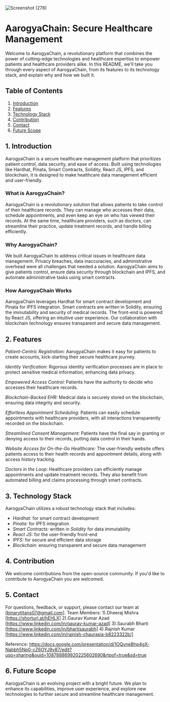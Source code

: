 ![Screenshot (278)](https://github.com/rajnish159/ArogyaChain/assets/108886478/09a3546b-4c1a-47b5-8f82-0e2a04706b6d)
# AarogyaChain: Secure Healthcare Management

Welcome to AarogyaChain, a revolutionary platform that combines the power of cutting-edge technologies and healthcare expertise to empower patients and healthcare providers alike. In this README, we'll take you through every aspect of AarogyaChain, from its features to its technology stack, and explain why and how we built it.

## Table of Contents
1. [Introduction](#introduction)
2. [Features](#features)
3. [Technology Stack](#technology-stack)
4. [Contribution](#contribution)
5. [Contact](#contact)
6. [Future Scope](#future-scope)

## 1. Introduction <a name="introduction"></a>

AarogyaChain is a secure healthcare management platform that prioritizes patient control, data security, and ease of access. Built using technologies like Hardhat, Pinata, Smart Contracts, Solidity, React JS, IPFS, and blockchain, it is designed to make healthcare data management efficient and user-friendly. 

### What is AarogyaChain?

AarogyaChain is a revolutionary solution that allows patients to take control of their healthcare records. They can manage who accesses their data, schedule appointments, and even keep an eye on who has viewed their records. At the same time, healthcare providers, such as doctors, can streamline their practice, update treatment records, and handle billing efficiently.

### Why AarogyaChain?

We built AarogyaChain to address critical issues in healthcare data management. Privacy breaches, data inaccuracies, and administrative overhead were all challenges that needed a solution. AarogyaChain aims to give patients control, ensure data security through blockchain and IPFS, and automate administrative tasks using smart contracts.

### How AarogyaChain Works

AarogyaChain leverages Hardhat for smart contract development and Pinata for IPFS integration. Smart contracts are written in Solidity, ensuring the immutability and security of medical records. The front-end is powered by React JS, offering an intuitive user experience. Our collaboration with blockchain technology ensures transparent and secure data management.

## 2. Features <a name="features"></a>

*Patient-Centric Registration:* AarogyaChain makes it easy for patients to create accounts, kick-starting their secure healthcare journey.

*Identity Verification:* Rigorous identity verification processes are in place to protect sensitive medical information, enhancing data privacy.

*Empowered Access Control:* Patients have the authority to decide who accesses their healthcare records. 

*Blockchain-Backed EHR:* Medical data is securely stored on the blockchain, ensuring data integrity and security.

*Effortless Appointment Scheduling:* Patients can easily schedule appointments with healthcare providers, with all interactions transparently recorded on the blockchain.

*Streamlined Consent Management:* Patients have the final say in granting or denying access to their records, putting data control in their hands.

*Website Access for On-the-Go Healthcare:* The user-friendly website offers patients access to their health records and appointment details, along with access history tracking.

*Doctors in the Loop:* Healthcare providers can efficiently manage appointments and update treatment records. They also benefit from automated billing and claims processing through smart contracts.

## 3. Technology Stack <a name="technology-stack"></a>

AarogyaChain utilizes a robust technology stack that includes:
- *Hardhat:* for smart contract development
- *Pinata:* for IPFS integration
- *Smart Contracts:* written in *Solidity* for data immutability
- *React JS:* for the user-friendly front-end
- *IPFS:* for secure and efficient data storage
- *Blockchain:* ensuring transparent and secure data management

## 4. Contribution <a name="contribution"></a>

We welcome contributions from the open-source community. If you'd like to contribute to AarogyaChain you are welcomed.

## 5. Contact <a name="contact"></a>

For questions, feedback, or support, please contact our team at [binarytitans07@gmail.com].
Team Members: 1).Dheeraj Mishra [https://shorturl.at/hEHLX]
              2).Gaurav Kumar Azad [https://www.linkedin.com/in/gaurav-kumar-azad]
              3).Saurabh Bharti [https://www.linkedin.com/in/bhartisaurabh] 
              4).Rajnish Kumar [https://www.linkedin.com/in/rajnish-chaurasia-b8223322b/]
              
Reference: https://docs.google.com/presentation/d/1OQvneBhp4gX-Nabbh5Np0-cZ6OYJ9v87/edit?usp=sharing&ouid=108788869920225602690&rtpof=true&sd=true    

## 6. Future Scope <a name="future-scope"></a>

AarogyaChain is an evolving project with a bright future. We plan to enhance its capabilities, improve user experience, and explore new technologies to further secure and streamline healthcare management.

